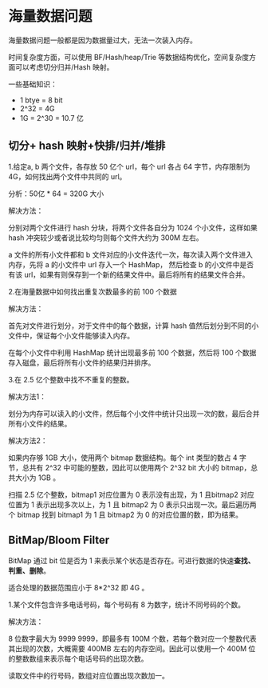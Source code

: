 # 海量数据问题

海量数据问题一般都是因为数据量过大，无法一次装入内存。

时间复杂度方面，可以使用 BF/Hash/heap/Trie 等数据结构优化，空间复杂度方面可以考虑切分归并/Hash 映射。

一些基础知识：

- 1 btye = 8 bit
- 2^32 = 4G
- 1G = 2^30 = 10.7 亿

## 切分+ hash 映射+快排/归并/堆排

1.给定a, b 两个文件，各存放 50 亿个 url，每个 url 各占 64 字节，内存限制为 4G，如何找出两个文件中共同的 url。

分析：50亿 * 64 = 320G 大小

解决方法：

分别对两个文件进行 hash 分块，将两个文件各自分为 1024 个小文件，这样如果 hash 冲突较少或者说比较均匀则每个文件大约为 300M 左右。

a 文件的所有小文件都和 b 文件对应的小文件迭代一次，每次读入两个文件进入内存，先将 a 的小文件中 url 存入一个 HashMap， 然后检查 b 的小文件中是否有该 url，如果有则保存到一个新的结果文件中。最后将所有的结果文件合并。



2.在海量数据中如何找出重复次数最多的前 100 个数据

解决方法：

首先对文件进行划分，对于文件中的每个数据，计算 hash 值然后划分到不同的小文件中，保证每个小文件能够读入内存。

在每个小文件中利用 HashMap 统计出现最多前 100 个数据，然后将 100 个数据存入磁盘，最后将所有小文件的结果归并排序。



3.在 2.5 亿个整数中找不不重复的整数。

解决方法1：

划分为内存可以读入的小文件，然后每个小文件中统计只出现一次的数，最后合并所有小文件的结果。

解决方法2：

如果内存够 1GB 大小，使用两个 bitmap 数据结构。每个 int 类型的数占 4 字节，总共有 2^32 中可能的整数，因此可以使用两个 2^32 bit 大小的 bitmap，总共大小为 1GB 。

扫描 2.5 亿个整数，bitmap1 对应位置为 0 表示没有出现，为 1 且bitmap2 对应位置为 1 表示出现多次以上，为 1 且 bitmap2 为 0 表示只出现一次。最后遍历两个 bitmap 找到 bitmap1 为 1 且 bitmap2 为 0 的对应位置的数，即为结果。

## BitMap/Bloom Filter

BitMap 通过 bit 位是否为 1 来表示某个状态是否存在。可进行数据的快速**查找、判重、删除**。

适合处理的数据范围应小于 8*2^32 即 4G 。

1.某个文件包含许多电话号码，每个号码有 8 为数字，统计不同号码的个数。

解决方法：

8 位数字最大为 9999 9999，即最多有 100M 个数，若每个数对应一个整数代表其出现的次数，大概需要 400MB 左右的内存空间。因此可以使用一个 400M 位的整数数组来表示每个电话号码的出现次数。

读取文件中的行号码，数组对应位置出现次数加一。